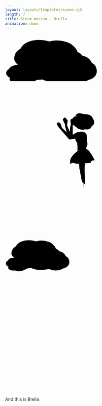```yaml
---
layout: layouts/templates/scene.njk
length: 7
title: Storm motion - Brella
animation: down
---
```


<svg class="vector z-one" xmlns="http://www.w3.org/2000/svg">
  <g class="cloud-up-one">
    <ellipse cx="117.7" cy="60" rx="69.8" ry="42.8" transform="rotate(6.5 117.7 60)"/>
    <path d="M59.3 34.2A72 72 0 0 1 118 18.6c36.6 5.7 45.4 14.7 56 22.3"/>
    <ellipse cx="173.4" cy="62.3" rx="63.6" ry="43.6" transform="rotate(6.5 173.4 62.3)"/>
    <path d="M131.4 32.8c4.8-5.8 28.3-14.3 58.2-10.9 22.5 2.6 32.2 13.3 42.2 27.2"/>
    <ellipse cx="206.1" cy="94.8" rx="53.9" ry="45.1" transform="rotate(6.5 206.1 94.8)"/>
    <path d="M218.7 140c16.4-10.8 34.5-12 38.6-33.8 4-21.9-.5-50.8-39.2-54"/>
    <ellipse cx="158.6" cy="98.9" rx="81.2" ry="54.6" transform="rotate(6.5 158.6 99)"/>
    <path d="M228.1 112.4c-1.3 11.3-23.8 37.6-45.5 40.3A106 106 0 0 1 124 146"/>
    <ellipse cx="82.9" cy="76.7" rx="53" ry="38" transform="rotate(6.5 82.9 76.7)"/>
    <path d="M54.3 116.5C52 137 81.8 145 98.1 146.2c20.2 1.5 48.8-7.2 54.7-12"/>
    <ellipse cx="105.5" cy="104.8" rx="52.1" ry="38" transform="rotate(6.5 105.5 104.8)"/>
    <path d="M78.2 39.5C66 40 44.5 46.8 35 61c-12 17.7-2.2 27.6 4.1 34 6.4 6.3 23 16.1 31 17"/>
    <ellipse cx="203.4" cy="93.7" rx="46.2" ry="28.3" transform="rotate(6.5 203.4 93.7)"/>
    <path d="M164.7 76.7a47.7 47.7 0 0 1 38.8-10.4c24.3 3.8 30.1 9.8 37.2 14.8"/>
    <ellipse cx="240.3" cy="95.3" rx="42.1" ry="28.8" transform="rotate(6.5 240.3 95.3)"/>
    <path d="M212.5 75.8c3.2-3.9 18.7-9.5 38.5-7.3 14.9 1.7 21.3 8.8 28 18"/>
    <ellipse cx="261.9" cy="116.8" rx="35.7" ry="29.9" transform="rotate(6.5 262 116.8)"/>
    <path d="M270.3 146.8c10.8-7.2 22.8-8 25.5-22.5 2.7-14.4-.3-33.6-26-35.7"/>
    <ellipse cx="230.4" cy="119.5" rx="53.8" ry="36.2" transform="rotate(6.5 230.4 119.5)"/>
    <path d="M276.5 128.5c-.9 7.4-15.8 24.9-30.1 26.6-18 2.2-27.7 0-39-4.4"/>
    <ellipse cx="180.3" cy="104.8" rx="35.1" ry="25.2" transform="rotate(6.5 180.3 104.8)"/>
    <path d="M161.4 131.2c-1.5 13.5 18.2 18.8 29 19.6a73 73 0 0 0 36.2-8"/>
    <ellipse cx="195.3" cy="123.4" rx="34.5" ry="25.2" transform="rotate(6.5 195.3 123.4)"/>
    <path d="M177.2 80.2c-8 .3-22.3 4.8-28.6 14.1-8 11.8-1.5 18.4 2.7 22.5a51.1 51.1 0 0 0 20.5 11.3"/>
    <ellipse cx="43" cy="117.6" rx="31.3" ry="19.2" transform="rotate(6.5 43 117.6)"/>
    <path d="M16.8 106A32.3 32.3 0 0 1 43 99c16.5 2.6 20.4 6.6 25.2 10"/>
    <ellipse cx="68" cy="118.7" rx="28.6" ry="19.6" transform="rotate(6.5 68 118.7)"/>
    <path d="M49.2 105.4c2.1-2.6 12.7-6.4 26-4.9 10.2 1.2 14.6 6 19 12.2"/>
    <ellipse cx="82.7" cy="133.2" rx="24.2" ry="20.3" transform="rotate(6.5 82.7 133.2)"/>
    <path d="M88.4 153.6c7.3-5 15.5-5.4 17.3-15.3 1.8-9.8-.2-22.7-17.6-24.2"/>
    <ellipse cx="61.3" cy="135.1" rx="36.5" ry="24.5" transform="rotate(6.5 61.3 135)"/>
    <path d="M92.6 141.2c-.6 5-10.7 16.9-20.4 18a47.6 47.6 0 0 1-26.4-3"/>
    <ellipse cx="27.3" cy="125.1" rx="23.8" ry="17.1" transform="rotate(6.5 27.3 125.1)"/>
    <path d="M14.5 143c-1 9.2 12.4 12.8 19.7 13.3 9 .7 21.9-3.2 24.5-5.4"/>
    <ellipse cx="37.5" cy="137.7" rx="23.4" ry="17.1" transform="rotate(6.5 37.5 137.7)"/>
    <path d="M25.3 108.4c-5.5.2-15.2 3.3-19.5 9.6-5.4 8-1 12.4 1.9 15.3a34.7 34.7 0 0 0 13.9 7.6"/>
  </g>
</svg>

<svg class="vector z-two" xmlns="http://www.w3.org/2000/svg" height="100%" width="100%" viewBox="0 0 720 720">
    <g class="motion-one">
      <ellipse cx="29" cy="23.1" rx="29" ry="23.1" transform="scale(-1 1) rotate(-2.7 3111.5 8734.6)"/>
      <path d="M397.6 166.4a27.2 27.2 0 0 0-23-13c-15.4 0-19.6 4.2-24.5 7.3"/>
      <ellipse cx="26.4" cy="23.5" rx="26.4" ry="23.5" transform="scale(-1 1) rotate(-2.7 3043.4 8182.4)"/>
      <path d="M368.1 159.9c-1.5-3.5-10.5-10-23-10.5-9.4-.4-14.2 4.5-19.3 11"/>
      <ellipse cx="22.4" cy="24.4" rx="22.4" ry="24.4" transform="scale(-1 1) rotate(-2.7 3346.9 7764)"/>
      <path d="M324.6 210c-5.9-7-13.2-9.1-13.3-21.1 0-12 3.8-27 20-25.6"/>
      <ellipse cx="33.8" cy="29.5" rx="33.8" ry="29.5" transform="scale(-1 1) rotate(-2.7 3362.3 8428.2)"/>
      <path d="M322.8 194.6c-.3 6 7 22 15.7 25 10.9 4 17.1 3.4 24.6 1.2"/>
      <ellipse cx="22" cy="20.5" rx="22" ry="20.5" transform="scale(-1 1) rotate(-2.7 3409.4 8870)"/>
      <path d="M393.7 210.7c-.5 11-13.3 13-20 12.3a39.8 39.8 0 0 1-21.6-10.8"/>
      <ellipse cx="21.6" cy="20.5" rx="21.6" ry="20.5" transform="scale(-1 1) rotate(-2.7 3698.4 8626)"/>
      <path d="M389.4 167.7c5 1.2 13.3 6.6 16.2 14.9 3.7 10.4-1 14.9-4 17.7-3.2 2.9-10.7 6.8-14 6.7M295.5 268.5c2.4 3.2 21-2.4 31-5.5 13-4 16-9.5 16-14 0-5 1.5-10.5-3-13s-31 19-34.5 17.5-40.5-36-42.5-39-2-9.5-3.5-14.5c-1.2-4-10.2-8.3-14.5-10a29 29 0 0 0-4.5 10c0 2.4 7.3 12.7 11 17.5a3524 3524 0 0 1 44.5 51ZM356.6 465.9l-11.3-59.5-3.3-29c5-6.6 17.5-15.7 27.4 1.3l-1.3 28.8c.7 22.4 2.2 67.9 2 71m-6 14.5c.2-3.3-10.8-70.1-9.8-78.1.9-6.4-1.2-27.3-2.3-37M350 218.4l4.3 23"/>
      <path d="M302.3 367.6c1.8-17 23.5-36 34.1-43.3 3.8.2 10.4-3.6 18.4-6.6 6.1-2.2 13-3.9 20.3-3 16.6 2.1 37.8 50 39.8 51.4-18.7-.8-17.2 10-18 12-16.3-9.6-36.3 3-37 2.9-15.4-12.9-29 1.2-29.5 2-12-8-24.2-3.8-28.8-.7-.6 2.2-1.2 2.4.7-14.7Z"/>
      <path d="M336.4 324.3c-10.6 7.3-32.3 26.2-34.1 43.3-1.9 17-1.3 16.9-.7 14.7a26.3 26.3 0 0 1 28.8.7m6-58.7c-13.6 16.5-9.7 46-6 58.7m6-58.7c3.8.2 10.4-3.6 18.4-6.6M330.4 383c-.7.6 13.4-15.5 29.5-2m0 0c.7 0 20.7-12.4 37-3m-37 3c-3.3-19.8-9-60.2-5-63.3m42 60.3c.8-2-.7-12.7 18-11.9-2-1.4-23.2-49.3-39.8-51.4m21.8 63.3c-1-13.9-6.6-46-21.8-63.3m0 0c-7.2-.9-14.2.8-20.3 3"/>
      <path d="M339.9 236c8.5-.7 26-1.4 28 1.3 2.6 3.5 10.4 7.9 10 15.2-.3 7.4 3.6 38.4 2.8 42.4-.7 3.2-12 32-17.6 46-.8 4.2-3 13.4-4.8 16.6-2.2 3.9 1-20 1.2-26.1.2-2.5 1.1-8.8 2.3-16l-26 7.5c.4-8.9.7-28.5-1.7-35.5-3-8.9-8.1-12.5-7.9-17.2.2-4.6 4.7-14.5 4.3-19.9-.3-4.3 6.1-11.3 9.4-14.3Z"/>
      <path d="M368 237.3c-2-2.7-19.6-2-28.1-1.3-3.3 3-9.7 10-9.4 14.3.4 5.4-4 15.3-4.3 20-.2 4.6 5 8.2 8 17 2.3 7.1 2 26.7 1.6 35.6l26-7.5m6.1-78c2.6 3.4 10.4 7.8 10 15.1-.3 7.4 3.6 38.4 2.8 42.4-.7 3.2-12 32-17.6 46-.8 4.2-3 13.4-4.8 16.6-2.2 3.9 1-20 1.2-26.1.2-2.5 1.1-8.8 2.3-16m6.1-78c-8.7 3.8-9.1 14.7-8.3 19.7 2.1 7.9 6.2 25.3 6 31.7-.3 4.7-2.2 16.5-3.8 26.6"/>
    </g>
    <g class="motion-two">
        <ellipse cx="29" cy="23.1" rx="29" ry="23.1" transform="scale(-1 1) rotate(-2.7 3111.5 8734.6)"/>
        <path d="M397.6 166.4a27.2 27.2 0 0 0-23-13c-15.4 0-19.6 4.2-24.5 7.3"/>
        <ellipse cx="26.4" cy="23.5" rx="26.4" ry="23.5" transform="scale(-1 1) rotate(-2.7 3043.4 8182.4)"/>
        <path d="M368.1 159.9c-1.5-3.5-10.5-10-23-10.5-9.4-.4-14.2 4.5-19.3 11"/>
        <ellipse cx="22.4" cy="24.4" rx="22.4" ry="24.4" transform="scale(-1 1) rotate(-2.7 3346.9 7764)"/>
        <path d="M324.6 210c-5.9-7-13.2-9.1-13.3-21.1 0-12 3.8-27 20-25.6"/>
        <ellipse cx="33.8" cy="29.5" rx="33.8" ry="29.5" transform="scale(-1 1) rotate(-2.7 3362.3 8428.2)"/>
        <path d="M322.8 194.6c-.3 6 7 22 15.7 25 10.9 4 17.1 3.4 24.6 1.2"/>
        <ellipse cx="22" cy="20.5" rx="22" ry="20.5" transform="scale(-1 1) rotate(-2.7 3409.4 8870)"/>
        <path d="M393.7 210.7c-.5 11-13.3 13-20 12.3a39.8 39.8 0 0 1-21.6-10.8"/>
        <ellipse cx="21.6" cy="20.5" rx="21.6" ry="20.5" transform="scale(-1 1) rotate(-2.7 3698.4 8626)"/>
        <path d="M389.4 167.7c5 1.2 13.3 6.6 16.2 14.9 3.7 10.4-1 14.9-4 17.7-3.2 2.9-10.7 6.8-14 6.7M296 269.5c1.2 2.4 27.5-2.7 40.5-5.5 11-2.3 9-26 3-27.5S305 256 305.5 253c.4-2.4-12.2-33-18.5-48l3-23-12-14c-3 1.3-9.2 5.1-10 9.5-1 5.5 12.5 24.5 10 27.5s16.5 61.5 18 64.5ZM356.6 465.9l-11.3-59.5-3.3-29c5-6.6 17.5-15.7 27.4 1.3l-1.3 28.8c.7 22.4 2.2 67.9 2 71m-6 14.5c.2-3.3-10.8-70.1-9.8-78.1.9-6.4-1.2-27.3-2.3-37M350 218.4l4.3 23"/>
        <path d="M302.3 367.6c1.8-17 23.5-36 34.1-43.3 3.8.2 10.4-3.6 18.4-6.6 6.1-2.2 13-3.9 20.3-3 16.6 2.1 37.8 50 39.8 51.4-18.7-.8-17.2 10-18 12-16.3-9.6-36.3 3-37 2.9-15.4-12.9-29 1.2-29.5 2-12-8-24.2-3.8-28.8-.7-.6 2.2-1.2 2.4.7-14.7Z"/>
        <path d="M336.4 324.3c-10.6 7.3-32.3 26.2-34.1 43.3-1.9 17-1.3 16.9-.7 14.7a26.3 26.3 0 0 1 28.8.7m6-58.7c-13.6 16.5-9.7 46-6 58.7m6-58.7c3.8.2 10.4-3.6 18.4-6.6M330.4 383c-.7.6 13.4-15.5 29.5-2m0 0c.7 0 20.7-12.4 37-3m-37 3c-3.3-19.8-9-60.2-5-63.3m42 60.3c.8-2-.7-12.7 18-11.9-2-1.4-23.2-49.3-39.8-51.4m21.8 63.3c-1-13.9-6.6-46-21.8-63.3m0 0c-7.2-.9-14.2.8-20.3 3"/>
        <path d="M339.9 236c8.5-.7 26-1.4 28 1.3 2.6 3.5 10.4 7.9 10 15.2-.3 7.4 3.6 38.4 2.8 42.4-.7 3.2-12 32-17.6 46-.8 4.2-3 13.4-4.8 16.6-2.2 3.9 1-20 1.2-26.1.2-2.5 1.1-8.8 2.3-16l-26 7.5c.4-8.9.7-28.5-1.7-35.5-3-8.9-8.1-12.5-7.9-17.2.2-4.6 4.7-14.5 4.3-19.9-.3-4.3 6.1-11.3 9.4-14.3Z"/>
        <path d="M368 237.3c-2-2.7-19.6-2-28.1-1.3-3.3 3-9.7 10-9.4 14.3.4 5.4-4 15.3-4.3 20-.2 4.6 5 8.2 8 17 2.3 7.1 2 26.7 1.6 35.6l26-7.5m6.1-78c2.6 3.4 10.4 7.8 10 15.1-.3 7.4 3.6 38.4 2.8 42.4-.7 3.2-12 32-17.6 46-.8 4.2-3 13.4-4.8 16.6-2.2 3.9 1-20 1.2-26.1.2-2.5 1.1-8.8 2.3-16m6.1-78c-8.7 3.8-9.1 14.7-8.3 19.7 2.1 7.9 6.2 25.3 6 31.7-.3 4.7-2.2 16.5-3.8 26.6"/>
    </g>
    <g class="motion-three">
      <ellipse cx="29" cy="23.1" rx="29" ry="23.1" transform="scale(-1 1) rotate(-2.7 3111.5 8734.6)"/>
      <path d="M397.6 166.4a27.2 27.2 0 0 0-23-13c-15.4 0-19.6 4.2-24.5 7.3"/>
      <ellipse cx="26.4" cy="23.5" rx="26.4" ry="23.5" transform="scale(-1 1) rotate(-2.7 3043.4 8182.4)"/>
      <path d="M368.1 159.9c-1.5-3.5-10.5-10-23-10.5-9.4-.4-14.2 4.5-19.3 11"/>
      <ellipse cx="22.4" cy="24.4" rx="22.4" ry="24.4" transform="scale(-1 1) rotate(-2.7 3346.9 7764)"/>
      <path d="M324.6 210c-5.9-7-13.2-9.1-13.3-21.1 0-12 3.8-27 20-25.6"/>
      <ellipse cx="33.8" cy="29.5" rx="33.8" ry="29.5" transform="scale(-1 1) rotate(-2.7 3362.3 8428.2)"/>
      <path d="M322.8 194.6c-.3 6 7 22 15.7 25 10.9 4 17.1 3.4 24.6 1.2"/>
      <ellipse cx="22" cy="20.5" rx="22" ry="20.5" transform="scale(-1 1) rotate(-2.7 3409.4 8870)"/>
      <path d="M393.7 210.7c-.5 11-13.3 13-20 12.3a39.8 39.8 0 0 1-21.6-10.8"/>
      <ellipse cx="21.6" cy="20.5" rx="21.6" ry="20.5" transform="scale(-1 1) rotate(-2.7 3698.4 8626)"/>
      <path d="M389.4 167.7c5 1.2 13.3 6.6 16.2 14.9 3.7 10.4-1 14.9-4 17.7-3.2 2.9-10.7 6.8-14 6.7M327.5 263a186 186 0 0 1-28 8c-3-.5 0-63.5 5-67.5 2-.5-4.5-22 0-26 3.6-3.2 10.8-5 14-5.5l9 19-14 12.5v46c0 2-6 4.5-9 5.5 9-6.5 28.5-19.4 34.5-19 7.5.5 8.5 29.5-11.5 27ZM356.6 465.9l-11.3-59.5-3.3-29c5-6.6 17.5-15.7 27.4 1.3l-1.3 28.8c.7 22.4 2.2 67.9 2 71m-6 14.5c.2-3.3-10.8-70.1-9.8-78.1.9-6.4-1.2-27.3-2.3-37M350 218.4l4.3 23"/>
      <path d="M302.3 367.6c1.8-17 23.5-36 34.1-43.3 3.8.2 10.4-3.6 18.4-6.6 6.1-2.2 13-3.9 20.3-3 16.6 2.1 37.8 50 39.8 51.4-18.7-.8-17.2 10-18 12-16.3-9.6-36.3 3-37 2.9-15.4-12.9-29 1.2-29.5 2-12-8-24.2-3.8-28.8-.7-.6 2.2-1.2 2.4.7-14.7Z"/>
      <path d="M336.4 324.3c-10.6 7.3-32.3 26.2-34.1 43.3-1.9 17-1.3 16.9-.7 14.7a26.3 26.3 0 0 1 28.8.7m6-58.7c-13.6 16.5-9.7 46-6 58.7m6-58.7c3.8.2 10.4-3.6 18.4-6.6M330.4 383c-.7.6 13.4-15.5 29.5-2m0 0c.7 0 20.7-12.4 37-3m-37 3c-3.3-19.8-9-60.2-5-63.3m42 60.3c.8-2-.7-12.7 18-11.9-2-1.4-23.2-49.3-39.8-51.4m21.8 63.3c-1-13.9-6.6-46-21.8-63.3m0 0c-7.2-.9-14.2.8-20.3 3"/>
      <path d="M339.9 236c8.5-.7 26-1.4 28 1.3 2.6 3.5 10.4 7.9 10 15.2-.3 7.4 3.6 38.4 2.8 42.4-.7 3.2-12 32-17.6 46-.8 4.2-3 13.4-4.8 16.6-2.2 3.9 1-20 1.2-26.1.2-2.5 1.1-8.8 2.3-16l-26 7.5c.4-8.9.7-28.5-1.7-35.5-3-8.9-8.1-12.5-7.9-17.2.2-4.6 4.7-14.5 4.3-19.9-.3-4.3 6.1-11.3 9.4-14.3Z"/>
      <path d="M368 237.3c-2-2.7-19.6-2-28.1-1.3-3.3 3-9.7 10-9.4 14.3.4 5.4-4 15.3-4.3 20-.2 4.6 5 8.2 8 17 2.3 7.1 2 26.7 1.6 35.6l26-7.5m6.1-78c2.6 3.4 10.4 7.8 10 15.1-.3 7.4 3.6 38.4 2.8 42.4-.7 3.2-12 32-17.6 46-.8 4.2-3 13.4-4.8 16.6-2.2 3.9 1-20 1.2-26.1.2-2.5 1.1-8.8 2.3-16m6.1-78c-8.7 3.8-9.1 14.7-8.3 19.7 2.1 7.9 6.2 25.3 6 31.7-.3 4.7-2.2 16.5-3.8 26.6"/>
    </g>
</svg>

<svg class="vector z-two" xmlns="http://www.w3.org/2000/svg" height="100%" width="100%" viewBox="0 0 720 720">
  <g class="cloud-up-three">
    <ellipse cx="117.7" cy="60" rx="69.8" ry="42.8" transform="rotate(6.5 117.7 60)"/>
    <path d="M59.3 34.2A72 72 0 0 1 118 18.6c36.6 5.7 45.4 14.7 56 22.3"/>
    <ellipse cx="173.4" cy="62.3" rx="63.6" ry="43.6" transform="rotate(6.5 173.4 62.3)"/>
    <path d="M131.4 32.8c4.8-5.8 28.3-14.3 58.2-10.9 22.5 2.6 32.2 13.3 42.2 27.2"/>
    <ellipse cx="206.1" cy="94.8" rx="53.9" ry="45.1" transform="rotate(6.5 206.1 94.8)"/>
    <path d="M218.7 140c16.4-10.8 34.5-12 38.6-33.8 4-21.9-.5-50.8-39.2-54"/>
    <ellipse cx="158.6" cy="98.9" rx="81.2" ry="54.6" transform="rotate(6.5 158.6 99)"/>
    <path d="M228.1 112.4c-1.3 11.3-23.8 37.6-45.5 40.3A106 106 0 0 1 124 146"/>
    <ellipse cx="82.9" cy="76.7" rx="53" ry="38" transform="rotate(6.5 82.9 76.7)"/>
    <path d="M54.3 116.5C52 137 81.8 145 98.1 146.2c20.2 1.5 48.8-7.2 54.7-12"/>
    <ellipse cx="105.5" cy="104.8" rx="52.1" ry="38" transform="rotate(6.5 105.5 104.8)"/>
    <path d="M78.2 39.5C66 40 44.5 46.8 35 61c-12 17.7-2.2 27.6 4.1 34 6.4 6.3 23 16.1 31 17"/>
    <ellipse cx="203.4" cy="93.7" rx="46.2" ry="28.3" transform="rotate(6.5 203.4 93.7)"/>
    <path d="M164.7 76.7a47.7 47.7 0 0 1 38.8-10.4c24.3 3.8 30.1 9.8 37.2 14.8"/>
    <ellipse cx="240.3" cy="95.3" rx="42.1" ry="28.8" transform="rotate(6.5 240.3 95.3)"/>
    <path d="M212.5 75.8c3.2-3.9 18.7-9.5 38.5-7.3 14.9 1.7 21.3 8.8 28 18"/>
    <ellipse cx="261.9" cy="116.8" rx="35.7" ry="29.9" transform="rotate(6.5 262 116.8)"/>
    <path d="M270.3 146.8c10.8-7.2 22.8-8 25.5-22.5 2.7-14.4-.3-33.6-26-35.7"/>
    <ellipse cx="230.4" cy="119.5" rx="53.8" ry="36.2" transform="rotate(6.5 230.4 119.5)"/>
    <path d="M276.5 128.5c-.9 7.4-15.8 24.9-30.1 26.6-18 2.2-27.7 0-39-4.4"/>
    <ellipse cx="180.3" cy="104.8" rx="35.1" ry="25.2" transform="rotate(6.5 180.3 104.8)"/>
    <path d="M161.4 131.2c-1.5 13.5 18.2 18.8 29 19.6a73 73 0 0 0 36.2-8"/>
    <ellipse cx="195.3" cy="123.4" rx="34.5" ry="25.2" transform="rotate(6.5 195.3 123.4)"/>
    <path d="M177.2 80.2c-8 .3-22.3 4.8-28.6 14.1-8 11.8-1.5 18.4 2.7 22.5a51.1 51.1 0 0 0 20.5 11.3"/>
    <ellipse cx="43" cy="117.6" rx="31.3" ry="19.2" transform="rotate(6.5 43 117.6)"/>
    <path d="M16.8 106A32.3 32.3 0 0 1 43 99c16.5 2.6 20.4 6.6 25.2 10"/>
    <ellipse cx="68" cy="118.7" rx="28.6" ry="19.6" transform="rotate(6.5 68 118.7)"/>
    <path d="M49.2 105.4c2.1-2.6 12.7-6.4 26-4.9 10.2 1.2 14.6 6 19 12.2"/>
    <ellipse cx="82.7" cy="133.2" rx="24.2" ry="20.3" transform="rotate(6.5 82.7 133.2)"/>
    <path d="M88.4 153.6c7.3-5 15.5-5.4 17.3-15.3 1.8-9.8-.2-22.7-17.6-24.2"/>
    <ellipse cx="61.3" cy="135.1" rx="36.5" ry="24.5" transform="rotate(6.5 61.3 135)"/>
    <path d="M92.6 141.2c-.6 5-10.7 16.9-20.4 18a47.6 47.6 0 0 1-26.4-3"/>
    <ellipse cx="27.3" cy="125.1" rx="23.8" ry="17.1" transform="rotate(6.5 27.3 125.1)"/>
    <path d="M14.5 143c-1 9.2 12.4 12.8 19.7 13.3 9 .7 21.9-3.2 24.5-5.4"/>
    <ellipse cx="37.5" cy="137.7" rx="23.4" ry="17.1" transform="rotate(6.5 37.5 137.7)"/>
    <path d="M25.3 108.4c-5.5.2-15.2 3.3-19.5 9.6-5.4 8-1 12.4 1.9 15.3a34.7 34.7 0 0 0 13.9 7.6"/>
  </g>
  <g class="cloud-up-two">
    <ellipse cx="117.7" cy="60" rx="69.8" ry="42.8" transform="rotate(6.5 117.7 60)"/>
    <path d="M59.3 34.2A72 72 0 0 1 118 18.6c36.6 5.7 45.4 14.7 56 22.3"/>
    <ellipse cx="173.4" cy="62.3" rx="63.6" ry="43.6" transform="rotate(6.5 173.4 62.3)"/>
    <path d="M131.4 32.8c4.8-5.8 28.3-14.3 58.2-10.9 22.5 2.6 32.2 13.3 42.2 27.2"/>
    <ellipse cx="206.1" cy="94.8" rx="53.9" ry="45.1" transform="rotate(6.5 206.1 94.8)"/>
    <path d="M218.7 140c16.4-10.8 34.5-12 38.6-33.8 4-21.9-.5-50.8-39.2-54"/>
    <ellipse cx="158.6" cy="98.9" rx="81.2" ry="54.6" transform="rotate(6.5 158.6 99)"/>
    <path d="M228.1 112.4c-1.3 11.3-23.8 37.6-45.5 40.3A106 106 0 0 1 124 146"/>
    <ellipse cx="82.9" cy="76.7" rx="53" ry="38" transform="rotate(6.5 82.9 76.7)"/>
    <path d="M54.3 116.5C52 137 81.8 145 98.1 146.2c20.2 1.5 48.8-7.2 54.7-12"/>
    <ellipse cx="105.5" cy="104.8" rx="52.1" ry="38" transform="rotate(6.5 105.5 104.8)"/>
    <path d="M78.2 39.5C66 40 44.5 46.8 35 61c-12 17.7-2.2 27.6 4.1 34 6.4 6.3 23 16.1 31 17"/>
    <ellipse cx="203.4" cy="93.7" rx="46.2" ry="28.3" transform="rotate(6.5 203.4 93.7)"/>
    <path d="M164.7 76.7a47.7 47.7 0 0 1 38.8-10.4c24.3 3.8 30.1 9.8 37.2 14.8"/>
    <ellipse cx="240.3" cy="95.3" rx="42.1" ry="28.8" transform="rotate(6.5 240.3 95.3)"/>
    <path d="M212.5 75.8c3.2-3.9 18.7-9.5 38.5-7.3 14.9 1.7 21.3 8.8 28 18"/>
    <ellipse cx="261.9" cy="116.8" rx="35.7" ry="29.9" transform="rotate(6.5 262 116.8)"/>
    <path d="M270.3 146.8c10.8-7.2 22.8-8 25.5-22.5 2.7-14.4-.3-33.6-26-35.7"/>
    <ellipse cx="230.4" cy="119.5" rx="53.8" ry="36.2" transform="rotate(6.5 230.4 119.5)"/>
    <path d="M276.5 128.5c-.9 7.4-15.8 24.9-30.1 26.6-18 2.2-27.7 0-39-4.4"/>
    <ellipse cx="180.3" cy="104.8" rx="35.1" ry="25.2" transform="rotate(6.5 180.3 104.8)"/>
    <path d="M161.4 131.2c-1.5 13.5 18.2 18.8 29 19.6a73 73 0 0 0 36.2-8"/>
    <ellipse cx="195.3" cy="123.4" rx="34.5" ry="25.2" transform="rotate(6.5 195.3 123.4)"/>
    <path d="M177.2 80.2c-8 .3-22.3 4.8-28.6 14.1-8 11.8-1.5 18.4 2.7 22.5a51.1 51.1 0 0 0 20.5 11.3"/>
    <ellipse cx="43" cy="117.6" rx="31.3" ry="19.2" transform="rotate(6.5 43 117.6)"/>
    <path d="M16.8 106A32.3 32.3 0 0 1 43 99c16.5 2.6 20.4 6.6 25.2 10"/>
    <ellipse cx="68" cy="118.7" rx="28.6" ry="19.6" transform="rotate(6.5 68 118.7)"/>
    <path d="M49.2 105.4c2.1-2.6 12.7-6.4 26-4.9 10.2 1.2 14.6 6 19 12.2"/>
    <ellipse cx="82.7" cy="133.2" rx="24.2" ry="20.3" transform="rotate(6.5 82.7 133.2)"/>
    <path d="M88.4 153.6c7.3-5 15.5-5.4 17.3-15.3 1.8-9.8-.2-22.7-17.6-24.2"/>
    <ellipse cx="61.3" cy="135.1" rx="36.5" ry="24.5" transform="rotate(6.5 61.3 135)"/>
    <path d="M92.6 141.2c-.6 5-10.7 16.9-20.4 18a47.6 47.6 0 0 1-26.4-3"/>
    <ellipse cx="27.3" cy="125.1" rx="23.8" ry="17.1" transform="rotate(6.5 27.3 125.1)"/>
    <path d="M14.5 143c-1 9.2 12.4 12.8 19.7 13.3 9 .7 21.9-3.2 24.5-5.4"/>
    <ellipse cx="37.5" cy="137.7" rx="23.4" ry="17.1" transform="rotate(6.5 37.5 137.7)"/>
    <path d="M25.3 108.4c-5.5.2-15.2 3.3-19.5 9.6-5.4 8-1 12.4 1.9 15.3a34.7 34.7 0 0 0 13.9 7.6"/>
  </g>
</svg>

And this is Brella